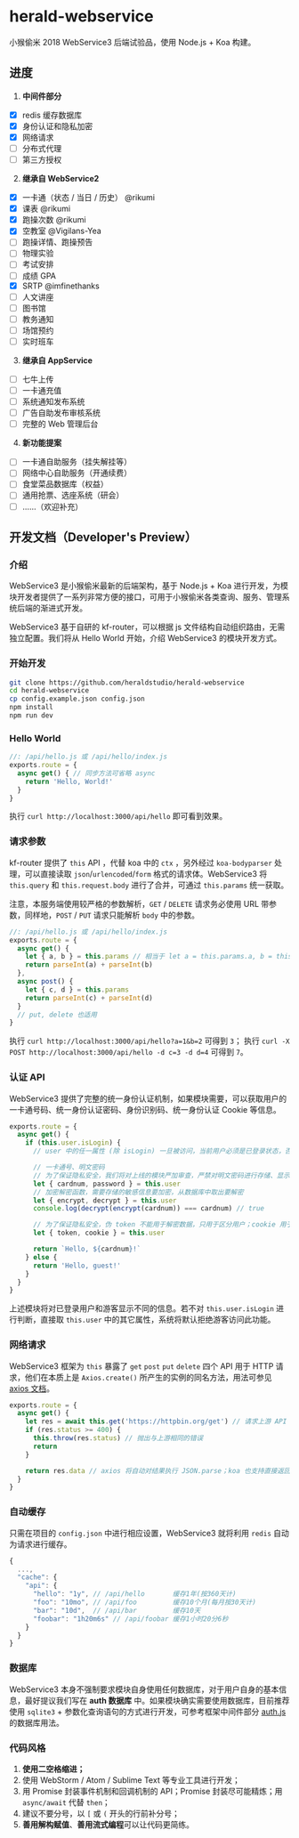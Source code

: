 # herald-webservice

小猴偷米 2018 WebService3 后端试验品，使用 Node.js + Koa 构建。

## 进度

1. **中间件部分**

  - [x] redis 缓存数据库
  - [x] 身份认证和隐私加密
  - [x] 网络请求
  - [ ] 分布式代理
  - [ ] 第三方授权

2. **继承自 WebService2**

  - [x] 一卡通（状态 / 当日 / 历史） @rikumi
  - [x] 课表 @rikumi
  - [x] 跑操次数 @rikumi
  - [x] 空教室 @Vigilans-Yea
  - [ ] 跑操详情、跑操预告
  - [ ] 物理实验
  - [ ] 考试安排
  - [ ] 成绩 GPA
  - [x] SRTP @imfinethanks
  - [ ] 人文讲座
  - [ ] 图书馆
  - [ ] 教务通知
  - [ ] 场馆预约
  - [ ] 实时班车

3. **继承自 AppService**

  - [ ] 七牛上传
  - [ ] 一卡通充值
  - [ ] 系统通知发布系统
  - [ ] 广告自助发布审核系统
  - [ ] 完整的 Web 管理后台

4. **新功能提案**

  - [ ] 一卡通自助服务（挂失解挂等）
  - [ ] 网络中心自助服务（开通续费）
  - [ ] 食堂菜品数据库（权益）
  - [ ] 通用抢票、选座系统（研会）
  - [ ] ……（欢迎补充）

## 开发文档（Developer's Preview）

### 介绍

WebService3 是小猴偷米最新的后端架构，基于 Node.js + Koa 进行开发，为模块开发者提供了一系列非常方便的接口，可用于小猴偷米各类查询、服务、管理系统后端的渐进式开发。

WebService3 基于自研的 kf-router，可以根据 js 文件结构自动组织路由，无需独立配置。我们将从 Hello World 开始，介绍 WebService3 的模块开发方式。

### 开始开发

```bash
git clone https://github.com/heraldstudio/herald-webservice
cd herald-webservice
cp config.example.json config.json
npm install
npm run dev
```

### Hello World

```javascript
//: /api/hello.js 或 /api/hello/index.js
exports.route = {
  async get() { // 同步方法可省略 async
    return 'Hello, World!'
  }
}
```

执行 `curl http://localhost:3000/api/hello` 即可看到效果。

### 请求参数

kf-router 提供了 `this` API ，代替 koa 中的 `ctx` ，另外经过 `koa-bodyparser` 处理，可以直接读取 `json`/`urlencoded`/`form` 格式的请求体。WebService3 将 `this.query` 和 `this.request.body` 进行了合并，可通过 `this.params` 统一获取。

注意，本服务端使用较严格的参数解析，`GET` / `DELETE` 请求务必使用 URL 带参数，同样地，`POST` / `PUT` 请求只能解析 `body` 中的参数。

```javascript
//: /api/hello.js 或 /api/hello/index.js
exports.route = {
  async get() {
    let { a, b } = this.params // 相当于 let a = this.params.a, b = this.params.b
    return parseInt(a) + parseInt(b)
  },
  async post() {
    let { c, d } = this.params
    return parseInt(c) + parseInt(d)
  }
  // put, delete 也适用
}
```

执行 `curl http://localhost:3000/api/hello?a=1&b=2` 可得到 `3`；
执行 `curl -X POST http://localhost:3000/api/hello -d c=3 -d d=4` 可得到 `7`。

### 认证 API

WebService3 提供了完整的统一身份认证机制，如果模块需要，可以获取用户的一卡通号码、统一身份认证密码、身份识别码、统一身份认证 Cookie 等信息。

```javascript
exports.route = {
  async get() {
    if (this.user.isLogin) {
      // user 中的任一属性 (除 isLogin) 一旦被访问，当前用户必须是已登录状态，否则将抛出 401

      // 一卡通号、明文密码
      // 为了保证隐私安全，我们将对上线的模块严加审查，严禁对明文密码进行存储、显示、发送给第三方
      let { cardnum, password } = this.user
      // 加密解密函数，需要存储的敏感信息要加密，从数据库中取出要解密
      let { encrypt, decrypt } = this.user
      console.log(decrypt(encrypt(cardnum)) === cardnum) // true

      // 为了保证隐私安全，伪 token 不能用于解密数据，只用于区分用户；cookie 用于抓取统一身份认证有关页面
      let { token, cookie } = this.user

      return `Hello, ${cardnum}!`
    } else {
      return 'Hello, guest!'
    }
  }
}
```

上述模块将对已登录用户和游客显示不同的信息。若不对 `this.user.isLogin` 进行判断，直接取 `this.user` 中的其它属性，系统将默认拒绝游客访问此功能。

### 网络请求

WebService3 框架为 `this` 暴露了 `get` `post` `put` `delete` 四个 API 用于 HTTP 请求，他们在本质上是 `Axios.create()` 所产生的实例的同名方法，用法可参见 [axios 文档](https://github.com/axios/axios)。

```javascript
exports.route = {
  async get() {
    let res = await this.get('https://httpbin.org/get') // 请求上游 API
    if (res.status >= 400) {
      this.throw(res.status) // 抛出与上游相同的错误
      return
    }

    return res.data // axios 将自动对结果执行 JSON.parse；koa 也支持直接返回非字符串类型，将自动执行 JSON.stringify。
  }
}
```

### 自动缓存

只需在项目的 `config.json` 中进行相应设置，WebService3 就将利用 `redis` 自动为请求进行缓存。

```javascript
{
  ...,
  "cache": {
    "api": {
      "hello": "1y", // /api/hello       缓存1年(按360天计)
      "foo": "10mo", // /api/foo         缓存10个月(每月按30天计)
      "bar": "10d",  // /api/bar         缓存10天
      "foobar": "1h20m6s" // /api/foobar 缓存1小时20分6秒
    }
  }
}
```

### 数据库

WebService3 本身不强制要求模块自身使用任何数据库，对于用户自身的基本信息，最好提议我们写在 **auth 数据库** 中。如果模块确实需要使用数据库，目前推荐使用 `sqlite3` + 参数化查询语句的方式进行开发，可参考框架中间件部分 [auth.js](https://github.com/HeraldStudio/herald-webservice/blob/master/middleware/auth.js) 的数据库用法。

### 代码风格

1. **使用二空格缩进；**
2. 使用 WebStorm / Atom / Sublime Text 等专业工具进行开发；
3. 用 Promise 封装事件机制和回调机制的 API；Promise 封装尽可能精炼；用 `async/await` 代替 `then`；
4. 建议不要分号，以 `[` 或 `(` 开头的行前补分号；
5. **善用解构赋值**、**善用流式编程**可以让代码更简练。
